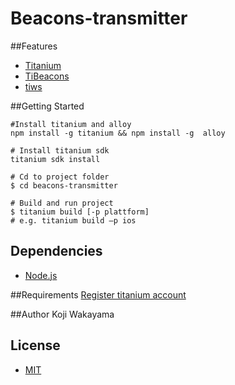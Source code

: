 Beacons-transmitter
===================

##Features
* [Titanium](http://www.appcelerator.com/titanium/)
* [TiBeacons](https://github.com/jbeuckm/TiBeacons)
* [tiws](https://github.com/iamyellow/tiws)

##Getting Started
```
#Install titanium and alloy
npm install -g titanium && npm install -g  alloy

# Install titanium sdk
titanium sdk install

# Cd to project folder
$ cd beacons-transmitter

# Build and run project
$ titanium build [-p plattform]
# e.g. titanium build –p ios
```

## Dependencies
* [Node.js](http://nodejs.org/)

##Requirements
[Register titanium account](https://my.appcelerator.com/auth/signup)

##Author
Koji Wakayama

## License
* [MIT](http://opensource.org/licenses/MIT)